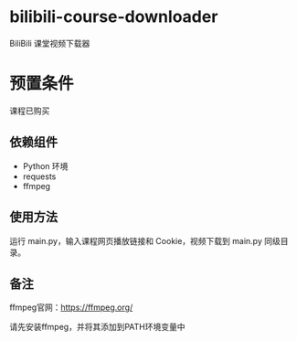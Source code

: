 # bilibili-course-downloader

BiliBili 课堂视频下载器

# 预置条件

课程已购买

## 依赖组件

- Python 环境
- requests
- ffmpeg

## 使用方法

运行 main.py，输入课程网页播放链接和 Cookie，视频下载到 main.py 同级目录。

## 备注

ffmpeg官网：https://ffmpeg.org/

请先安装ffmpeg，并将其添加到PATH环境变量中